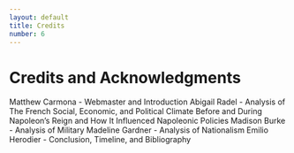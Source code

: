 ```yaml
---
layout: default
title: Credits
number: 6
---
```


# Credits and Acknowledgments

Matthew Carmona - Webmaster and Introduction
Abigail Radel - Analysis of The French Social, Economic, and Political Climate Before and During Napoleon’s Reign and How It Influenced Napoleonic Policies
Madison Burke - Analysis of Military
Madeline Gardner - Analysis of Nationalism
Emilio Herodier - Conclusion, Timeline, and Bibliography
